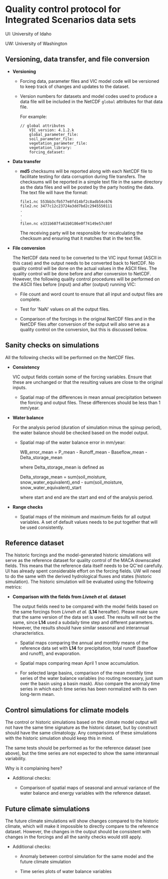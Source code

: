 # Quality control protocol for Integrated Scenarios data sets

UI: University of Idaho

UW: University of Washington

## Versioning, data transfer, and file conversion

* **Versioning**

    * Forcing data, parameter files and VIC model code will be versioned to keep track of changes and updates to the dataset.

    * Version numbers for datasets and model codes used to produce a data file will be included in the NetCDF `global` attributes for that data file.

        For example:

        ```
        // global attributes
            VIC_version: 4.1.2.k
            global_parameter_file:
            soil_parameter_file:
            vegetation_parameter_file:
            vegetation_library:
            forcing_dataset:
        ```

* **Data transfer**

    * **md5** checksums will be reported along with each NetCDF file to facilitate testing for data corruption during file transfers. The checksums will be reported in a simple text file in the same directory as the data files and will be posted by the party hosting the data. The text file will have the format:

        ```
        file1.nc 553bb3cfb577e8fd14bf2c8adb54c676
        file2.nc 3477c12c23724a3dd7bd2c2945550111
        .
        .
        .
        filen.nc e331b607fa61b0186e0f74149e57c80f
        ```

        The receiving party will be responsible for recalculating the checksum and ensuring that it matches that in the text file.

* **File conversion**

    The NetCDF data need to be converted to the VIC input format (ASCII in this case) and the output needs to be converted back to NetCDF. No quality control will be done on the actual values in the ASCII files. The quality control will be done before and after conversion to NetCDF. However, the following quality control procedures will be performed on the ASCII files before (input) and after (output) running VIC:

    * File count and word count to ensure that all input and output files are complete.

    * Test for 'NaN' values on all the output files.

    * Comparison of the forcings in the original NetCDF files and in the NetCDF files after conversion of the output will also serve as a quality control on the conversion, but this is discussed below.

## Sanity checks on simulations

All the following checks will be performed on the NetCDF files.

* **Consistency**

    VIC output fields contain some of the forcing variables. Ensure that these are unchanged or that the resulting values are close to the original inputs.

    * Spatial map of the differences in mean annual precipitation between the forcing and output files. These differences should be less than 1 mm/year.

* **Water balance**

    For the analysis period (duration of simulation minus the spinup period), the water balance should be checked based on the model output.

    * Spatial map of the water balance error in mm/year:

        WB_error_mean = P_mean - Runoff_mean - Baseflow_mean - Delta_storage_mean

        where Delta_storage_mean is defined as

        Delta_storage_mean = sum(soil_moisture, snow_water_equivalent)_end - sum(soil_moisture, snow_water_equivalent)_start

        where start and end are the start and end of the analysis period.

* **Range checks**

    * Spatial maps of the minimum and maximum fields for all output variables. A set of default values needs to be put together that will be used consistently.


## Reference dataset

The historic forcings and the model-generated historic simulations will serve as the reference dataset for quality control of the MACA downscaled fields. This means that the reference data itself needs to be QC'ed carefully. UI has already spent considerable effort on the forcing fields. UW will need to do the same with the derived hydrological fluxes and states (historic simulation). The historic simulation will be evaluated using the following metrics:

* **Comparison with the fields from *Livneh et al.* dataset**

    The output fields need to be compared with the model fields based on the same forcings from *Livneh et al.* (**L14** hereafter). Please make sure that the same version of the data set is used. The results will not be the same, since **L14** used a subdaily time step and different parameters. However, the results should have similar seasonal and interannual characteristics.

    * Spatial maps comparing the annual and monthly means of the reference data set with **L14** for precipitation, total runoff (baseflow and runoff), and evaporation.

    * Spatial maps comparing mean April 1 snow accumulation.

    * For selected large basins, comparison of the mean monthly time series of the water balance variables (no routing necessary, just sum over the basin using a basin mask). Also compare the anomaly time series in which each time series has been normalized with its own long-term mean.

## Control simulations for climate models

The control or historic simulations based on the climate model output will not have the same time signature as the historic dataset, but by construct should have the same climatology. Any comparisons of these simulations with the historic simulation should keep this in mind.

The same tests should be performed as for the reference dataset (see above), but the time series are not expected to show the same interannual variability.

Why is it complaining here?

* Additional checks:

    * Comparison of spatial maps of seasonal and annual variance of the water balance and energy variables with the reference dataset.


## Future climate simulations

The future climate simulations will show changes compared to the historic climate, which will make it impossible to directly compare to the reference dataset. However, the changes in the output should be consistent with changes in the forcings and all the sanity checks would still apply.

* Additional checks:

    * Anomaly between control simulation for the same model and the future climate simulation

    * Time series plots of water balance variables
